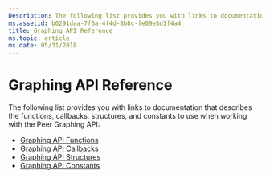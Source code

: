 ```yaml
---
Description: The following list provides you with links to documentation that describes the functions, callbacks, structures, and constants to use when working with the Peer Graphing API.
ms.assetid: b0291daa-7f6a-4f4d-8b8c-fe09e8d1f4a4
title: Graphing API Reference
ms.topic: article
ms.date: 05/31/2018
---
```


# Graphing API Reference

The following list provides you with links to documentation that describes the functions, callbacks, structures, and constants to use when working with the Peer Graphing API:

-   [Graphing API Functions](graphing-api-functions.md)
-   [Graphing API Callbacks](graphing-api-callbacks.md)
-   [Graphing API Structures](graphing-api-structures.md)
-   [Graphing API Constants](graphing-api-enumerations.md)

 

 



